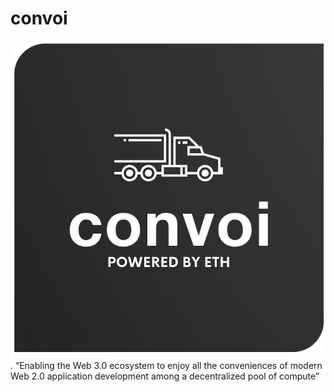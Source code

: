 # convoi
![alt text](https://github.com/wesfloyd/convoi/raw/main/images/convoi.eth.small.png). 
“Enabling the Web 3.0 ecosystem to enjoy all the conveniences of modern Web 2.0 application development among a decentralized pool of compute”

